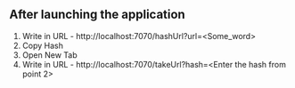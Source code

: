 ## After launching the application

1. Write in URL - http://localhost:7070/hashUrl?url=<Some_word>
2. Copy Hash 
3. Open New Tab
4. Write in URL - http://localhost:7070/takeUrl?hash=<Enter the hash from point 2>
